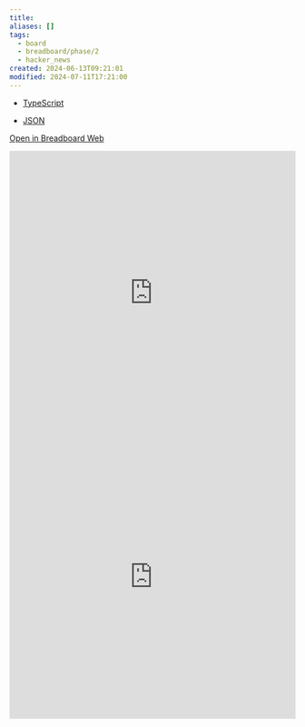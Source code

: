 ```yaml
---
title:
aliases: []
tags:
  - board
  - breadboard/phase/2
  - hacker_news
created: 2024-06-13T09:21:01
modified: 2024-07-11T17:21:00
---
```


- [TypeScript](https://github.com/ExaDev/breadboard/blob/main/packages/visual-editor/src/boards/hacker-news-algolia-items.ts)

- [JSON](https://github.com/breadboard-ai/breadboard/blob/main/packages/visual-editor/public/example-boards/hacker-news-algolia-items.json)

[Open in Breadboard Web](https://breadboard-ai.web.app/?board=https://raw.githubusercontent.com/breadboard-ai/breadboard/main/packages/visual-editor/public/example-boards/hacker-news-algolia-items.json)

<iframe src="https://breadboard-ai.web.app/?board=https://raw.githubusercontent.com/breadboard-ai/breadboard/main/packages/visual-editor/public/example-boards/hacker-news-algolia-items.json&embed" style="width: 100%; height: 500px; border: 0;"></iframe>

<iframe src="https://breadboard-ai.web.app/?board=https://raw.githubusercontent.com/breadboard-ai/breadboard/main/packages/visual-editor/public/example-boards/hacker-news-algolia-items.json" style="width: 100%; height: 500px; border: 0;"></iframe>
